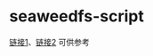 # seaweedfs-script

[链接1](https://gear.hermygong.com/p/seaweeds/)、[链接2](https://github.com/seaweedfs/seaweedfs/discussions/5662) 可供参考
